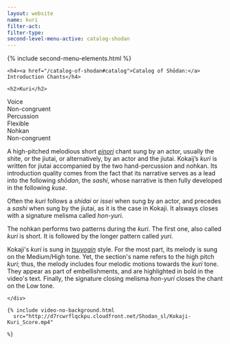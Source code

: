 ```yaml
---
layout: website
name: kuri
filter-act:
filter-type:
second-level-menu-active: catalog-shodan
---
```


{% include second-menu-elements.html %}

<main class="page-content">
  <div class="text-container">

    <h4><a href="/catalog-of-shodan#catalog">Catalog of Shōdan:</a> Introduction Chants</h4>

    <h2>Kuri</h2>

  <div class="introductory-table">
    <div class="introductory-table__element">
      <div class="introductory-table__term">Voice</div>
      <div class="introductory-table__definition">Non-congruent</div>
    </div>
    <div class="introductory-table__element">
      <div class="introductory-table__term">Percussion</div>
      <div class="introductory-table__definition">Flexible</div>
    </div>
    <div class="introductory-table__element">
      <div class="introductory-table__term">Nohkan</div>
      <div class="introductory-table__definition">Non-congruent</div>
    </div>
  </div>


  <p>A high-pitched melodious short <a href="/music/voices#Einori"><em>einori</em></a> chant sung by an actor, usually the shite, or the jiutai, or alternatively, by an actor and the jiutai. Kokaij’s <em>kuri</em> is written for jiutai accompanied by the two hand-percussion and nohkan.
  Its introduction quality comes from the fact that its narrative serves as a lead into the following <em>shōdan</em>, the <em>sashi</em>, whose narrative is then fully developed in the following <em>kuse</em>.</p>

  <p>Often the <em>kuri</em> follows a <em>shidai</em> or <em>issei</em> when sung by an actor, and precedes a <em>sashi</em> when sung by the jiutai, as it is the case in Kokaji. It alsways closes with a signature melisma called <em>hon-yuri</em>.</p>

  <p>The nohkan performs two patterns during the <em>kuri</em>. The first one, also called <em>kuri</em> is short. It is followed by the longer pattern called <em>yuri</em>.</p>

  <p> Kokaji's <em>kuri</em> is sung in <a href="/music/voices#Tsuyogin"><em>tsuyogin</em></a> style. For the most part, its melody is sung on the Medium/High tone. Yet, the section's name refers to the high pitch <em>kuri</em>; thus, the melody includes four melodic motions towards the <em>kuri</em> tone. They appear as part of embellishments, and are highlighted in bold in the video's text. Finally, the signature closing melisma <em>hon-yuri</em> closes the chant on the Low tone.</p>


    </div>

    {% include video-no-background.html
      src="http://d7rcwrflqckpu.cloudfront.net/Shodan_sl/Kokaji-Kuri_Score.mp4"

    %}

</main>
